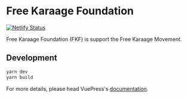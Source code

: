 # Free Karaage Foundation

[![Netlify Status](https://api.netlify.com/api/v1/badges/07888756-8bfc-4e40-b0bc-323123e57e8c/deploy-status)](https://app.netlify.com/sites/free-karaage-foundation/deploys)

Free Karaage Foundation (FKF) is support the Free Karaage Movement.

## Development

```bash
yarn dev
yarn build
```

For more details, please head VuePress's [documentation](https://v1.vuepress.vuejs.org/).

